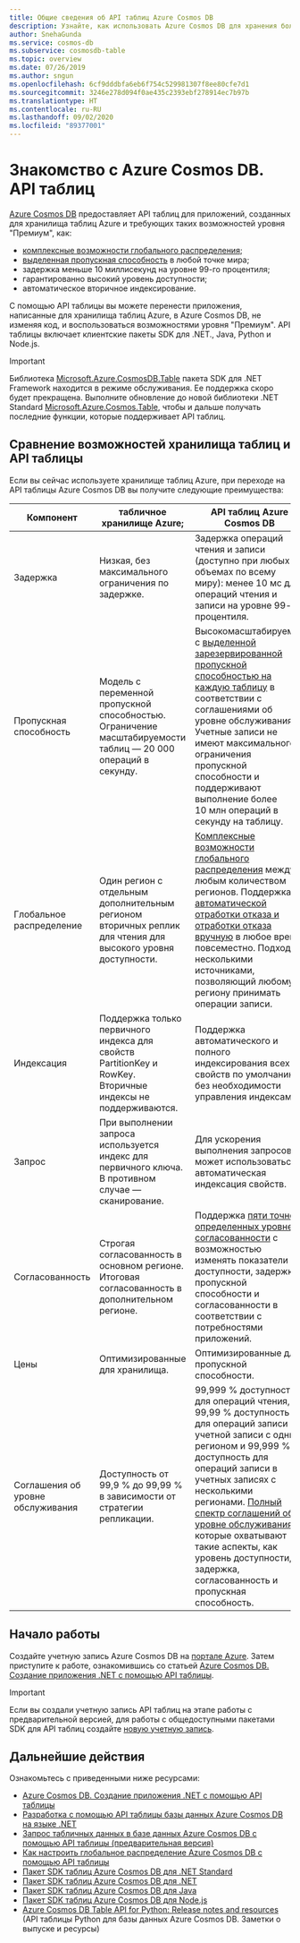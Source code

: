 ```yaml
---
title: Общие сведения об API таблиц Azure Cosmos DB
description: Узнайте, как использовать Azure Cosmos DB для хранения больших объемов данных типа "ключ — значение" и выполнения запросов к ним с минимальной задержкой с помощью API таблиц Azure.
author: SnehaGunda
ms.service: cosmos-db
ms.subservice: cosmosdb-table
ms.topic: overview
ms.date: 07/26/2019
ms.author: sngun
ms.openlocfilehash: 6cf9dddbfa6eb6f754c529981307f8ee80cfe7d1
ms.sourcegitcommit: 3246e278d094f0ae435c2393ebf278914ec7b97b
ms.translationtype: HT
ms.contentlocale: ru-RU
ms.lasthandoff: 09/02/2020
ms.locfileid: "89377001"
---
```

# <a name="introduction-to-azure-cosmos-db-table-api"></a>Знакомство с Azure Cosmos DB. API таблиц

[Azure Cosmos DB](introduction.md) предоставляет API таблиц для приложений, созданных для хранилища таблиц Azure и требующих таких возможностей уровня "Премиум", как:

* [комплексные возможности глобального распределения](distribute-data-globally.md);
* [выделенная пропускная способность](partition-data.md) в любой точке мира;
* задержка меньше 10 миллисекунд на уровне 99-го процентиля;
* гарантированно высокий уровень доступности;
* автоматическое вторичное индексирование.

С помощью API таблицы вы можете перенести приложения, написанные для хранилища таблиц Azure, в Azure Cosmos DB, не изменяя код, и воспользоваться возможностями уровня "Премиум". API таблицы включает клиентские пакеты SDK для .NET., Java, Python и Node.js.

> [!IMPORTANT]
> Библиотека [Microsoft.Azure.CosmosDB.Table](https://www.nuget.org/packages/Microsoft.Azure.CosmosDB.Table) пакета SDK для .NET Framework находится в режиме обслуживания. Ее поддержка скоро будет прекращена. Выполните обновление до новой библиотеки .NET Standard [Microsoft.Azure.Cosmos.Table](https://www.nuget.org/packages/Microsoft.Azure.Cosmos.Table), чтобы и дальше получать последние функции, которые поддерживает API таблиц.

## <a name="table-offerings"></a>Сравнение возможностей хранилища таблиц и API таблицы
Если вы сейчас используете хранилище таблиц Azure, при переходе на API таблицы Azure Cosmos DB вы получите следующие преимущества:

| Компонент | табличное хранилище Azure; | API таблиц Azure Cosmos DB |
| --- | --- | --- |
| Задержка | Низкая, без максимального ограничения по задержке. | Задержка операций чтения и записи (доступно при любых объемах по всему миру): менее 10 мс для операций чтения и записи на уровне 99-го процентиля. |
| Пропускная способность | Модель с переменной пропускной способностью. Ограничение масштабируемости таблиц — 20 000 операций в секунду. | Высокомасштабируемая с [выделенной зарезервированной пропускной способностью на каждую таблицу](request-units.md) в соответствии с соглашениями об уровне обслуживания. Учетные записи не имеют максимального ограничения пропускной способности и поддерживают выполнение более 10 млн операций в секунду на таблицу. |
| Глобальное распределение | Один регион с отдельным дополнительным регионом вторичных реплик для чтения для высокого уровня доступности. | [Комплексные возможности глобального распределения](distribute-data-globally.md) между любым количеством регионов. Поддержка [автоматической отработки отказа и отработки отказа вручную](high-availability.md) в любое время повсеместно. Подход с несколькими источниками, позволяющий любому региону принимать операции записи. |
| Индексация | Поддержка только первичного индекса для свойств PartitionKey и RowKey. Вторичные индексы не поддерживаются. | Поддержка автоматического и полного индексирования всех свойств по умолчанию без необходимости управления индексами. |
| Запрос | При выполнении запроса используется индекс для первичного ключа. В противном случае — сканирование. | Для ускорения выполнения запросов может использоваться автоматическая индексация свойств. |
| Согласованность | Строгая согласованность в основном регионе. Итоговая согласованность в дополнительном регионе. | Поддержка [пяти точно определенных уровней согласованности](consistency-levels.md) с возможностью изменять показатели доступности, задержки, пропускной способности и согласованности в соответствии с потребностями приложений. |
| Цены | Оптимизированные для хранилища. | Оптимизированные для пропускной способности. |
| Соглашения об уровне обслуживания | Доступность от 99,9 % до 99,99 % в зависимости от стратегии репликации. | 99,999 % доступность для операций чтения, 99,99 % доступность для операций записи в учетной записи с одним регионом и 99,999 % доступность для операций записи в учетных записях с несколькими регионами. [Полный спектр соглашений об уровне обслуживания](https://azure.microsoft.com/support/legal/sla/cosmos-db/), которые охватывают такие аспекты, как уровень доступности, задержка, согласованность и пропускная способность. |

## <a name="get-started"></a>Начало работы

Создайте учетную запись Azure Cosmos DB на [портале Azure](https://portal.azure.com). Затем приступите к работе, ознакомившись со статьей [Azure Cosmos DB. Создание приложения .NET с помощью API таблицы](create-table-dotnet.md). 

> [!IMPORTANT]
> Если вы создали учетную запись API таблиц на этапе работы с предварительной версией, для работы с общедоступными пакетами SDK для API таблиц создайте [новую учетную запись](create-table-dotnet.md#create-a-database-account).
>

## <a name="next-steps"></a>Дальнейшие действия

Ознакомьтесь с приведенными ниже ресурсами:
* [Azure Cosmos DB. Создание приложения .NET с помощью API таблицы](create-table-dotnet.md)
* [Разработка с помощью API таблицы базы данных Azure Cosmos DB на языке .NET](tutorial-develop-table-dotnet.md)
* [Запрос табличных данных в базе данных Azure Cosmos DB с помощью API таблицы (предварительная версия)](tutorial-query-table.md)
* [Как настроить глобальное распределение Azure Cosmos DB с помощью API таблицы](tutorial-global-distribution-table.md)
* [Пакет SDK таблиц Azure Cosmos DB для .NET Standard](table-sdk-dotnet-standard.md)
* [Пакет SDK таблиц Azure Cosmos DB для .NET](table-sdk-dotnet.md)
* [Пакет SDK таблиц Azure Cosmos DB для Java](table-sdk-java.md)
* [Пакет SDK таблиц Azure Cosmos DB для Node.js](table-sdk-nodejs.md)
* [Azure Cosmos DB Table API for Python: Release notes and resources](table-sdk-python.md) (API таблицы Python для базы данных Azure Cosmos DB. Заметки о выпуске и ресурсы)
